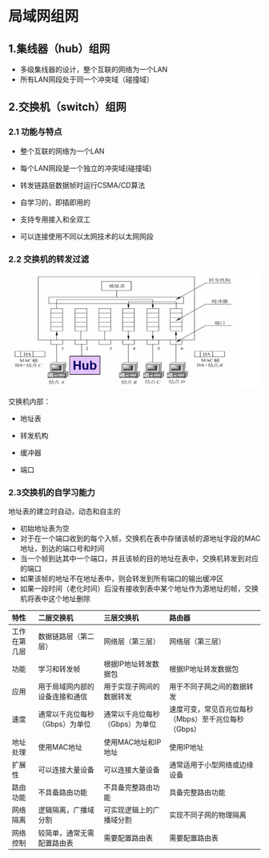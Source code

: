 # 局域网组网



## 1.集线器（hub）组网

* 多级集线器的设计，整个互联的网络为一个LAN
* 所有LAN网段处于同一个冲突域（碰撞域）



## 2.交换机（switch）组网

### 2.1 功能与特点

* 整个互联的网络为一个LAN 

* 每个LAN网段是一个独立的冲突域(碰撞域)
* 转发链路层数据帧时运行CSMA/CD算法
* 自学习的，即插即用的
* 支持专用接入和全双工
* 可以连接使用不同以太网技术的以太网网段

### 2.2 交换机的转发过滤

![image-20240414003329760](./assets/5.局域网组网/image-20240414003329760.png)

交换机内部：

* 地址表

* 转发机构

* 缓冲器

* 端口

### 2.3交换机的自学习能力

地址表的建立时自动，动态和自主的

* 初始地址表为空
* 对于在一个端口收到的每个入帧，交换机在表中存储该帧的源地址字段的MAC地址，到达的端口号和时间
* 当一个帧到达其中一个端口，并且该帧的目的地址在表中，交换机转发到对应的端口
* 如果该帧的地址不在地址表中，则会转发到所有端口的输出缓冲区
* 如果一段时间（老化时间）后没有接收到表中某个地址作为源地址的帧，交换机将表中这个地址删除

| 特性         | 二层交换机                     | 三层交换机                     | 路由器                                               |
| :----------- | :----------------------------- | :----------------------------- | :--------------------------------------------------- |
| 工作在第几层 | 数据链路层（第二层）           | 网络层（第三层）               | 网络层（第三层）                                     |
| 功能         | 学习和转发帧                   | 根据IP地址转发数据包           | 根据IP地址转发数据包                                 |
| 应用         | 用于局域网内部的设备连接和通信 | 用于实现子网间的数据转发       | 用于不同子网之间的数据转发                           |
| 速度         | 通常以千兆位每秒（Gbps）为单位 | 通常以千兆位每秒（Gbps）为单位 | 速度可变，常见百兆位每秒（Mbps）至千兆位每秒（Gbps） |
| 地址处理     | 使用MAC地址                    | 使用MAC地址和IP地址            | 使用IP地址                                           |
| 扩展性       | 可以连接大量设备               | 可以连接大量设备               | 通常适用于小型网络或边缘设备                         |
| 路由功能     | 不具备路由功能                 | 不具备完整路由功能             | 具备完整路由功能                                     |
| 网络隔离     | 逻辑隔离，广播域分割           | 可实现逻辑上的广播域分割       | 实现不同子网的物理隔离                               |
| 网络控制     | 较简单，通常无需配置路由表     | 需要配置路由表                 | 需要配置路由表                                       |